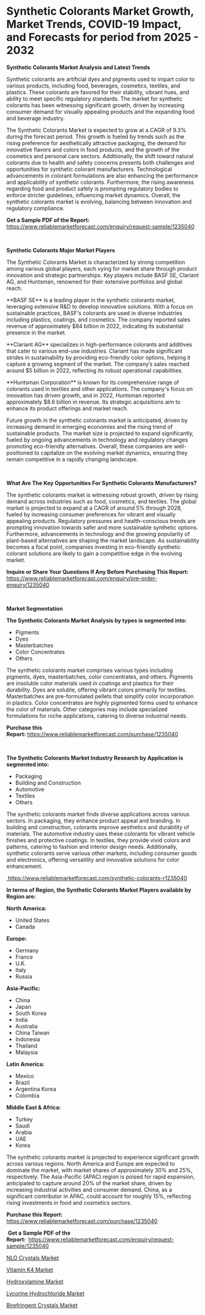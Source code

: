 <p><h1>Synthetic Colorants Market Growth, Market Trends, COVID-19 Impact, and Forecasts for period from 2025 - 2032</h1></p><p><strong>Synthetic Colorants Market Analysis and Latest Trends</strong></p>
<p><p>Synthetic colorants are artificial dyes and pigments used to impart color to various products, including food, beverages, cosmetics, textiles, and plastics. These colorants are favored for their stability, vibrant hues, and ability to meet specific regulatory standards. The market for synthetic colorants has been witnessing significant growth, driven by increasing consumer demand for visually appealing products and the expanding food and beverage industry.</p><p>The Synthetic Colorants Market is expected to grow at a CAGR of 9.3% during the forecast period. This growth is fueled by trends such as the rising preference for aesthetically attractive packaging, the demand for innovative flavors and colors in food products, and the growth of the cosmetics and personal care sectors. Additionally, the shift toward natural colorants due to health and safety concerns presents both challenges and opportunities for synthetic colorant manufacturers. Technological advancements in colorant formulations are also enhancing the performance and applicability of synthetic colorants. Furthermore, the rising awareness regarding food and product safety is prompting regulatory bodies to enforce stricter guidelines, influencing market dynamics. Overall, the synthetic colorants market is evolving, balancing between innovation and regulatory compliance.</p></p>
<p><strong>Get a Sample PDF of the Report:&nbsp;</strong> <a href="https://www.reliablemarketforecast.com/enquiry/request-sample/1235040?utm_campaign=1833&utm_medium=2&utm_source=Github&utm_content=ia&utm_term=31032025&utm_id=synthetic-colorants">https://www.reliablemarketforecast.com/enquiry/request-sample/1235040</a></p>
<p>&nbsp;</p>
<p><strong>Synthetic Colorants Major Market Players</strong></p>
<p><p>The Synthetic Colorants Market is characterized by strong competition among various global players, each vying for market share through product innovation and strategic partnerships. Key players include BASF SE, Clariant AG, and Huntsman, renowned for their extensive portfolios and global reach.</p><p>**BASF SE** is a leading player in the synthetic colorants market, leveraging extensive R&D to develop innovative solutions. With a focus on sustainable practices, BASF's colorants are used in diverse industries including plastics, coatings, and cosmetics. The company reported sales revenue of approximately $84 billion in 2022, indicating its substantial presence in the market.</p><p>**Clariant AG** specializes in high-performance colorants and additives that cater to various end-use industries. Clariant has made significant strides in sustainability by providing eco-friendly color options, helping it capture a growing segment of the market. The company’s sales reached around $5 billion in 2022, reflecting its robust operational capabilities.</p><p>**Huntsman Corporation** is known for its comprehensive range of colorants used in textiles and other applications. The company's focus on innovation has driven growth, and in 2022, Huntsman reported approximately $8.6 billion in revenue. Its strategic acquisitions aim to enhance its product offerings and market reach.</p><p>Future growth in the synthetic colorants market is anticipated, driven by increasing demand in emerging economies and the rising trend of sustainable products. The market size is projected to expand significantly, fueled by ongoing advancements in technology and regulatory changes promoting eco-friendly alternatives. Overall, these companies are well-positioned to capitalize on the evolving market dynamics, ensuring they remain competitive in a rapidly changing landscape.</p></p>
<p>&nbsp;</p>
<p><strong>What Are The Key Opportunities For Synthetic Colorants Manufacturers?</strong></p>
<p><p>The synthetic colorants market is witnessing robust growth, driven by rising demand across industries such as food, cosmetics, and textiles. The global market is projected to expand at a CAGR of around 5% through 2028, fueled by increasing consumer preferences for vibrant and visually appealing products. Regulatory pressures and health-conscious trends are prompting innovation towards safer and more sustainable synthetic options. Furthermore, advancements in technology and the growing popularity of plant-based alternatives are shaping the market landscape. As sustainability becomes a focal point, companies investing in eco-friendly synthetic colorant solutions are likely to gain a competitive edge in the evolving market.</p></p>
<p><strong>Inquire or Share Your Questions If Any Before Purchasing This Report:</strong> <a href="https://www.reliablemarketforecast.com/enquiry/pre-order-enquiry/1235040?utm_campaign=1833&utm_medium=2&utm_source=Github&utm_content=ia&utm_term=31032025&utm_id=synthetic-colorants">https://www.reliablemarketforecast.com/enquiry/pre-order-enquiry/1235040</a></p>
<p>&nbsp;</p>
<p><strong>Market Segmentation</strong></p>
<p><strong>The Synthetic Colorants Market Analysis by types is segmented into:</strong></p>
<p><ul><li>Pigments</li><li>Dyes</li><li>Masterbatches</li><li>Color Concentrates</li><li>Others</li></ul></p>
<p><p>The synthetic colorants market comprises various types including pigments, dyes, masterbatches, color concentrates, and others. Pigments are insoluble color materials used in coatings and plastics for their durability. Dyes are soluble, offering vibrant colors primarily for textiles. Masterbatches are pre-formulated pellets that simplify color incorporation in plastics. Color concentrates are highly pigmented forms used to enhance the color of materials. Other categories may include specialized formulations for niche applications, catering to diverse industrial needs.</p></p>
<p><strong>Purchase this Report:&nbsp;</strong><a href="https://www.reliablemarketforecast.com/purchase/1235040?utm_campaign=1833&utm_medium=2&utm_source=Github&utm_content=ia&utm_term=31032025&utm_id=synthetic-colorants">https://www.reliablemarketforecast.com/purchase/1235040</a></p>
<p>&nbsp;</p>
<p><strong>The Synthetic Colorants Market Industry Research by Application is segmented into:</strong></p>
<p><ul><li>Packaging</li><li>Building and Construction</li><li>Automotive</li><li>Textiles</li><li>Others</li></ul></p>
<p><p>The synthetic colorants market finds diverse applications across various sectors. In packaging, they enhance product appeal and branding. In building and construction, colorants improve aesthetics and durability of materials. The automotive industry uses these colorants for vibrant vehicle finishes and protective coatings. In textiles, they provide vivid colors and patterns, catering to fashion and interior design needs. Additionally, synthetic colorants serve various other markets, including consumer goods and electronics, offering versatility and innovative solutions for color enhancement.</p></p>
<p><a href="https://www.reliablemarketforecast.com/synthetic-colorants-r1235040?utm_campaign=1833&utm_medium=2&utm_source=Github&utm_content=ia&utm_term=31032025&utm_id=synthetic-colorants">&nbsp;https://www.reliablemarketforecast.com/synthetic-colorants-r1235040</a></p>
<p><strong>In terms of Region, the Synthetic Colorants Market Players available by Region are:</strong></p>
<p>
    <p> <strong> North America: </strong>
        <ul>
            <li>United States</li>
            <li>Canada</li>
        </ul>
        </p> 
    <p> <strong> Europe: </strong>
        <ul>
            <li>Germany</li>
            <li>France</li>
            <li>U.K.</li>
            <li>Italy</li>
            <li>Russia</li>
        </ul>
        </p> 
    <p> <strong> Asia-Pacific: </strong>
        <ul>
            <li>China</li>
            <li>Japan</li>
            <li>South Korea</li>
            <li>India</li>
            <li>Australia</li>
            <li>China Taiwan</li>
            <li>Indonesia</li>
            <li>Thailand</li>
            <li>Malaysia</li>
        </ul>
        </p> 
    <p> <strong> Latin America: </strong>
        <ul>
            <li>Mexico</li>
            <li>Brazil</li>
            <li>Argentina Korea</li>
            <li>Colombia</li>
        </ul>
        </p> 
    <p> <strong> Middle East & Africa: </strong>
        <ul>
            <li>Turkey</li>
            <li>Saudi</li>
            <li>Arabia</li>
            <li>UAE</li>
            <li>Korea</li>
        </ul>
    </p>
    </p>
<p><p>The synthetic colorants market is projected to experience significant growth across various regions. North America and Europe are expected to dominate the market, with market shares of approximately 30% and 25%, respectively. The Asia-Pacific (APAC) region is poised for rapid expansion, anticipated to capture around 20% of the market share, driven by increasing industrial activities and consumer demand. China, as a significant contributor in APAC, could account for roughly 15%, reflecting rising investments in food and cosmetics sectors.</p></p>
<p><strong>Purchase this Report: </strong><a href="https://www.reliablemarketforecast.com/purchase/1235040?utm_campaign=1833&utm_medium=2&utm_source=Github&utm_content=ia&utm_term=31032025&utm_id=synthetic-colorants">https://www.reliablemarketforecast.com/purchase/1235040</a></p>
<p>&nbsp;<strong>Get a Sample PDF of the Report:&nbsp;&nbsp;</strong><a href="https://www.reliablemarketforecast.com/enquiry/request-sample/1235040?utm_campaign=1833&utm_medium=2&utm_source=Github&utm_content=ia&utm_term=31032025&utm_id=synthetic-colorants">https://www.reliablemarketforecast.com/enquiry/request-sample/1235040</a></p>
<p><strong></strong></p>
<p><p><a href="https://github.com/cagleplittrw/Market-Research-Report-List-1/blob/main/nlo-crystals-market.md?utm_campaign=1833&utm_medium=2&utm_source=Github&utm_content=ia&utm_term=31032025&utm_id=synthetic-colorants">NLO Crystals Market</a></p><p><a href="https://github.com/budenhanelfc/Market-Research-Report-List-1/blob/main/vitamin-k4-market.md?utm_campaign=1833&utm_medium=2&utm_source=Github&utm_content=ia&utm_term=31032025&utm_id=synthetic-colorants">Vitamin K4 Market</a></p><p><a href="https://github.com/handyiongikg/Market-Research-Report-List-1/blob/main/hydroxylamine-market.md?utm_campaign=1833&utm_medium=2&utm_source=Github&utm_content=ia&utm_term=31032025&utm_id=synthetic-colorants">Hydroxylamine Market</a></p><p><a href="https://github.com/nellygussisy/Market-Research-Report-List-1/blob/main/lycorine-hydrochloride-market.md?utm_campaign=1833&utm_medium=2&utm_source=Github&utm_content=ia&utm_term=31032025&utm_id=synthetic-colorants">Lycorine Hydrochloride Market</a></p><p><a href="https://github.com/dahcheeviola/Market-Research-Report-List-1/blob/main/birefringent-crystals-market.md?utm_campaign=1833&utm_medium=2&utm_source=Github&utm_content=ia&utm_term=31032025&utm_id=synthetic-colorants">Birefringent Crystals Market</a></p></p>